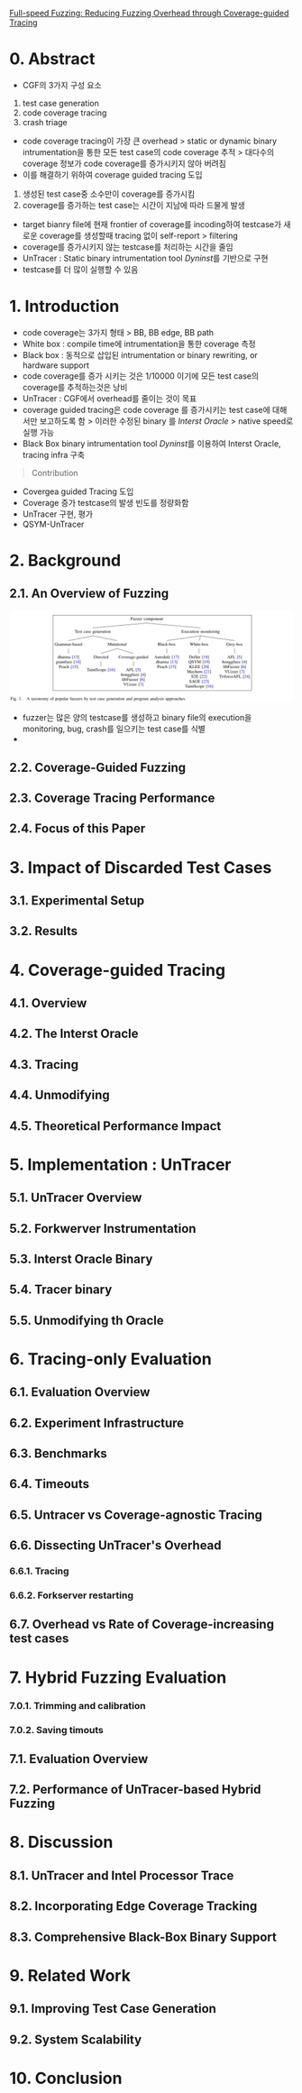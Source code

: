 [Full-speed Fuzzing: Reducing Fuzzing Overhead through Coverage-guided Tracing](https://users.cs.utah.edu/~snagy/papers/19SP.pdf)

# 0. Abstract
- CGF의 3가지 구성 요소
1. test case generation
2. code coverage tracing
3. crash triage
- code coverage tracing이 가장 큰 overhead > static or dynamic binary intrumentation을 통한 모든 test case의 code coverage 추적 > 대다수의 coverage 정보가 code coverage를 증가시키지 않아 버려짐
- 이를 해결하기 위하여 coverage guided tracing 도입
1. 생성된 test case중 소수만이 coverage를 증가시킴
2. coverage를 증가하는 test case는 시간이 지남에 따라 드물게 발생
- target bianry file에 현재 frontier of coverage를 incoding하여 testcase가 새로운 coverage를 생성할때 tracing 없이 self-report > filtering
- coverage를 증가시키지 않는 testcase를 처리하는 시간을 줄임
- UnTracer : Static binary intrumentation tool *Dyninst*를 기반으로 구현
- testcase를 더 많이 실행할 수 있음
# 1. Introduction
- code coverage는 3가지 형태 > BB, BB edge, BB path
- White box : compile time에 intrumentation을 통한 coverage 측정
- Black box : 동적으로 삽입된 intrumentation or binary rewriting, or hardware support
- code coverage를 증가 시키는 것은 1/10000 이기에 모든 test case의 coverage를 추적하는것은 낭비
- UnTracer : CGF에서 overhead를 줄이는 것이 목표
- coverage guided tracing은 code coverage 를 증가시키는 test case에 대해서만 보고하도록 함 > 이러한 수정된 binary 를 *Interst Oracle* > native speed로 실행 가능
- Black Box binary intrumentation tool *Dyninst*를 이용하여 Interst Oracle, tracing infra 구축

> Contribution
- Covergea guided Tracing 도입
- Coverage 증가 testcase의 발생 빈도를 정량화함
- UnTracer 구현, 평가
- QSYM-UnTracer
# 2. Background
## 2.1. An Overview of Fuzzing
![figure1](./image/18_figure1.png)
- fuzzer는 많은 양의 testcase를 생성하고 binary file의 execution을 monitoring, bug, crash를 일으키는 test case를 식별
- 
## 2.2. Coverage-Guided Fuzzing
## 2.3. Coverage Tracing Performance
## 2.4. Focus of this Paper
# 3. Impact of Discarded Test Cases
## 3.1. Experimental Setup
## 3.2. Results
# 4. Coverage-guided Tracing
## 4.1. Overview
## 4.2. The Interst Oracle
## 4.3. Tracing
## 4.4. Unmodifying
## 4.5. Theoretical Performance Impact
# 5. Implementation : UnTracer
## 5.1. UnTracer Overview
## 5.2. Forkwerver Instrumentation
## 5.3. Interst Oracle Binary
## 5.4. Tracer binary
## 5.5. Unmodifying th Oracle
# 6. Tracing-only Evaluation
## 6.1. Evaluation Overview
## 6.2. Experiment Infrastructure
## 6.3. Benchmarks
## 6.4. Timeouts
## 6.5. Untracer vs Coverage-agnostic Tracing
## 6.6. Dissecting UnTracer's Overhead
### 6.6.1. Tracing
### 6.6.2. Forkserver restarting
## 6.7. Overhead vs Rate of Coverage-increasing test cases
# 7. Hybrid Fuzzing Evaluation
### 7.0.1. Trimming and calibration
### 7.0.2. Saving timouts
## 7.1. Evaluation Overview
## 7.2. Performance of UnTracer-based Hybrid Fuzzing
# 8. Discussion
## 8.1. UnTracer and Intel Processor Trace
## 8.2. Incorporating Edge Coverage Tracking
## 8.3. Comprehensive Black-Box Binary Support
# 9. Related Work
## 9.1. Improving Test Case Generation
## 9.2. System Scalability
# 10. Conclusion
